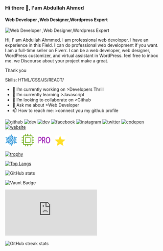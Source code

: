 ### Hi there 👋, I'am Abdullah Ahmed 
#### Web Developer ,Web Designer,Wordpress Expert 
![Web Developer ,Web Designer,Wordpress Expert ](https://scontent.fdac152-1.fna.fbcdn.net/v/t39.30808-6/409614813_674488654837897_1028188156009697479_n.jpg?_nc_cat=103&ccb=1-7&_nc_sid=783fdb&_nc_eui2=AeEJuj36XxJz_axYaT3r5WItQPT8qdBuOg9A9Pyp0G46D1Yg_8G3g-mpRTLKgIBc3u_E5fSEJavXc5tVjuMJMHVR&_nc_ohc=rI5KtI5zqmoAX811N6r&_nc_ht=scontent.fdac152-1.fna&oh=00_AfDPQ5e-6z7TauQSAeJnMcTQmqO_DhFemobnnTParQZGEA&oe=659441A6)

Hi, I' am Abdullah Ahmmed. I am professional web devoloper. I have an experience in this Field. I can do professional web development if you want. I am a full-time seller on Fiverr. I can be a web developer, web designer, WordPress customizer, and virtual assistant in WordPress. feel free to inbox me. we Discourse about your project make a great. 

Thank you

Skills: HTML/CSS/JS/REACT/

- 🔭 I’m currently working on >Developers Thrill  
- 🌱 I’m currently learning >Javascript  
- 👯 I’m looking to collaborate on >Github 
- 💬 Ask me about >Web Developer  
- 📫 How to reach me: >connect you my github profile  


[<img src='https://cdn.jsdelivr.net/npm/simple-icons@3.0.1/icons/github.svg' alt='github' height='40'>](https://github.com/https://github.com/Abduulahahmed/Abdullahahmed18/edit/main/README.md)  [<img src='https://cdn.jsdelivr.net/npm/simple-icons@3.0.1/icons/dev-dot-to.svg' alt='dev' height='40'>](https://dev.to/https://dev.to/abduulahahmed)  [<img src='https://cdn.jsdelivr.net/npm/simple-icons@3.0.1/icons/hashnode.svg' alt='dev' height='40'>](https://hashnode.com/@abdullahahmmed)  [<img src='https://cdn.jsdelivr.net/npm/simple-icons@3.0.1/icons/facebook.svg' alt='facebook' height='40'>](https://www.facebook.com/https://www.facebook.com/mdabdullahahmed49)  [<img src='https://cdn.jsdelivr.net/npm/simple-icons@3.0.1/icons/instagram.svg' alt='instagram' height='40'>](https://www.instagram.com/https://www.instagram.com/?utm_source=pwa_homescreen&__pwa=1/)  [<img src='https://cdn.jsdelivr.net/npm/simple-icons@3.0.1/icons/twitter.svg' alt='twitter' height='40'>](https://twitter.com/https://twitter.com/home?lang=en)  [<img src='https://cdn.jsdelivr.net/npm/simple-icons@3.0.1/icons/codepen.svg' alt='codepen' height='40'>](https://codepen.io/https://codepen.io/Abduulahahmed)  [<img src='https://cdn.jsdelivr.net/npm/simple-icons@3.0.1/icons/icloud.svg' alt='website' height='40'>](https://dev-abdullah-1849.pantheonsite.io/)  

<a href='https://archiveprogram.github.com/'><img src='https://raw.githubusercontent.com/acervenky/animated-github-badges/master/assets/acbadge.gif' width='40' height='40'></a> <a href='https://docs.github.com/en/developers'><img src='https://raw.githubusercontent.com/acervenky/animated-github-badges/master/assets/devbadge.gif' width='40' height='40'></a> <a href='https://github.com/pricing'><img src='https://raw.githubusercontent.com/acervenky/animated-github-badges/master/assets/pro.gif' width='40' height='40'></a> <a href='https://stars.github.com/'><img src='https://raw.githubusercontent.com/acervenky/animated-github-badges/master/assets/starbadge.gif' width='35' height='35'></a> 

[![trophy](https://github-profile-trophy.vercel.app/?username=https://github.com/Abduulahahmed/Abdullahahmed18/edit/main/README.md)](https://github.com/ryo-ma/github-profile-trophy)

[![Top Langs](https://github-readme-stats.vercel.app/api/top-langs/?username=https://github.com/Abduulahahmed/Abdullahahmed18/edit/main/README.md)](https://github.com/anuraghazra/github-readme-stats)

![GitHub stats](https://github-readme-stats.vercel.app/api?username=https://github.com/Abduulahahmed/Abdullahahmed18/edit/main/README.md&show_icons=true)  

![Vaunt Badge](https://api.vaunt.dev/v1/github/entities/https://github.com/Abduulahahmed/Abdullahahmed18/edit/main/README.md/contributions?format=svg&private=false)  

![GitHub metrics](https://metrics.lecoq.io/https://github.com/Abduulahahmed/Abdullahahmed18/edit/main/README.md)  

![GitHub streak stats](https://streak-stats.demolab.com/?user=https://github.com/Abduulahahmed/Abdullahahmed18/edit/main/README.md)  

